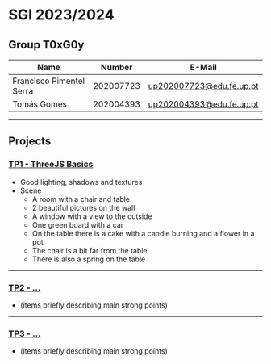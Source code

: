 # SGI 2023/2024

## Group T0xG0y
| Name             | Number    | E-Mail             |
| ---------------- | --------- | ------------------ |
| Francisco Pimentel Serra         | 202007723 | up202007723@edu.fe.up.pt                |
| Tomás Gomes         | 202004393 | up202004393@edu.fe.up.pt                |

----

## Projects

### [TP1 - ThreeJS Basics](tp1)

- Good lighting, shadows and textures
- Scene
  - A room with a chair and table
  - 2 beautiful pictures on the wall
  - A window with a view to the outside
  - One green board with a car
  - On the table there is a cake with a candle burning and a flower in a pot
  - The chair is a bit far from the table
  - There is also a spring on the table

-----

### [TP2 - ...](tp2)
- (items briefly describing main strong points)

----

### [TP3 - ...](tp3)
- (items briefly describing main strong points)

